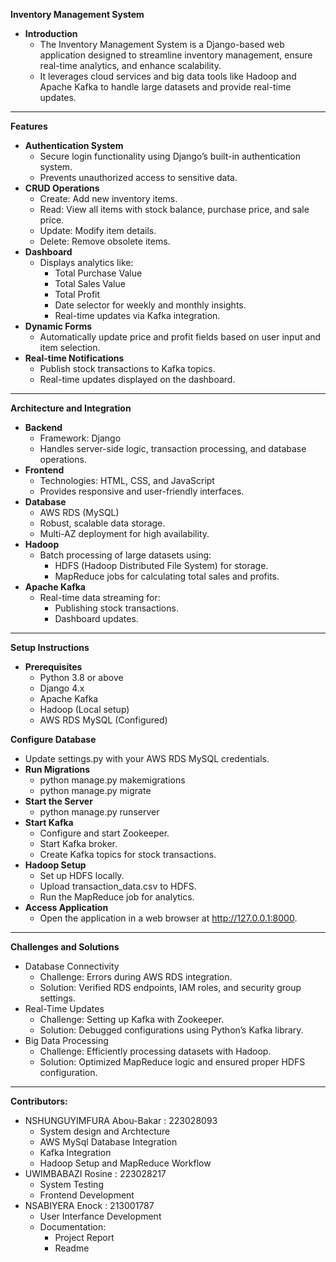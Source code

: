 **Inventory Management System**
- **Introduction**
  - The Inventory Management System is a Django-based web application designed to streamline inventory management, ensure real-time analytics, and enhance scalability. 
  - It leverages cloud services and big data tools like Hadoop and Apache Kafka to handle large datasets and provide real-time updates.
________________________________________
**Features**
- **Authentication System**
  - Secure login functionality using Django’s built-in authentication system.
  - Prevents unauthorized access to sensitive data.
- **CRUD Operations**
  - Create: Add new inventory items.
  - Read: View all items with stock balance, purchase price, and sale price.
  - Update: Modify item details.
  - Delete: Remove obsolete items.
- **Dashboard**
  - Displays analytics like:
     - Total Purchase Value
     - Total Sales Value
     - Total Profit
     - Date selector for weekly and monthly insights.
     - Real-time updates via Kafka integration.
- **Dynamic Forms**
  - Automatically update price and profit fields based on user input and item selection.
- **Real-time Notifications**
  - Publish stock transactions to Kafka topics.
  - Real-time updates displayed on the dashboard.
________________________________________

**Architecture and Integration**
- **Backend**
   - Framework: Django
   - Handles server-side logic, transaction processing, and database operations.
- **Frontend**
   - Technologies: HTML, CSS, and JavaScript
   - Provides responsive and user-friendly interfaces.
- **Database**
   - AWS RDS (MySQL)
   - Robust, scalable data storage.
   - Multi-AZ deployment for high availability.
- **Hadoop**
  - Batch processing of large datasets using:
    - HDFS (Hadoop Distributed File System) for storage.
    - MapReduce jobs for calculating total sales and profits.
- **Apache Kafka**
  - Real-time data streaming for:
    - Publishing stock transactions.
    - Dashboard updates.
________________________________________
**Setup Instructions**
- **Prerequisites**
  - Python 3.8 or above
  - Django 4.x
  - Apache Kafka
  - Hadoop (Local setup)
  - AWS RDS MySQL (Configured)


**Configure Database**
  - Update settings.py with your AWS RDS MySQL credentials.
- **Run Migrations**
  - python manage.py makemigrations
  - python manage.py migrate
- **Start the Server**
  - python manage.py runserver
- **Start Kafka**
  - Configure and start Zookeeper.
  - Start Kafka broker.
  - Create Kafka topics for stock transactions.
- **Hadoop Setup**
  - Set up HDFS locally.
  - Upload transaction_data.csv to HDFS.
  - Run the MapReduce job for analytics.
- **Access Application**
  - Open the application in a web browser at http://127.0.0.1:8000.
________________________________________
**Challenges and Solutions**
 - Database Connectivity
    - Challenge: Errors during AWS RDS integration.
    - Solution: Verified RDS endpoints, IAM roles, and security group settings.
 - Real-Time Updates
    - Challenge: Setting up Kafka with Zookeeper.
    - Solution: Debugged configurations using Python’s Kafka library.
 - Big Data Processing
    - Challenge: Efficiently processing datasets with Hadoop.
    - Solution: Optimized MapReduce logic and ensured proper HDFS configuration.
________________________________________
**Contributors:**
 - NSHUNGUYIMFURA Abou-Bakar : 223028093
    - System design and Archtecture
    - AWS MySql Database Integration
    - Kafka Integration
    - Hadoop Setup and MapReduce Workflow
 - UWIMBABAZI Rosine : 223028217
    - System Testing
    - Frontend Development
 - NSABIYERA Enock : 213001787
    - User Interfance Development
    - Documentation:
        - Project Report
        - Readme
